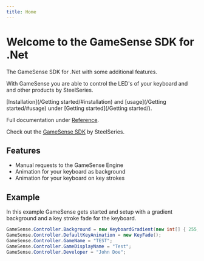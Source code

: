 ```yaml
---
title: Home
---
```


# Welcome to the GameSense SDK for .Net

The GameSense SDK for .Net with some additional features.

With GameSense you are able to control the LED's of your keyboard and and other products by SteelSeries.

[Installation](/Getting started/#installation) and [usage](/Getting started/#usage) under [Getting started](/Getting started/).

Full documentation under [Reference](Controller.md).

Check out the [GameSense SDK](https://github.com/SteelSeries/gamesense-sdk) by SteelSeries.

## Features

- Manual requests to the GameSense Engine
- Animation for your keyboard as background
- Animation for your keyboard on key strokes

## Example

In this example GameSense gets started and setup with a gradient background and a key stroke fade for the keyboard.

```c#
GameSense.Controller.Background = new KeyboardGradient(new int[] { 255, 85, 0 }, new int[] { 0, 196, 255 }, 4, 2);
GameSense.Controller.DefaultKeyAnimation = new KeyFade();
GameSense.Controller.GameName = "TEST";
GameSense.Controller.GameDisplayName = "Test";
GameSense.Controller.Developer = "John Doe";
```